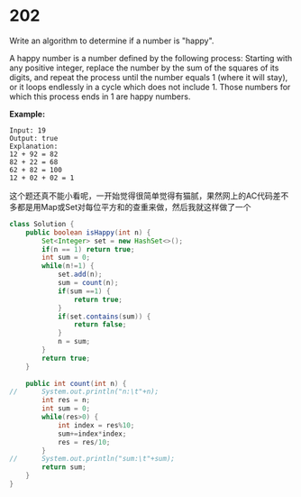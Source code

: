 # 202

Write an algorithm to determine if a number is "happy".

A happy number is a number defined by the following process: Starting  with any positive integer, replace the number by the sum of the squares  of its digits, and repeat the process until the number equals 1 (where  it will stay), or it loops endlessly in a cycle which does not include  1. Those numbers for which this process ends in 1 are happy numbers.

**Example:** 

```
Input: 19
Output: true
Explanation: 
12 + 92 = 82
82 + 22 = 68
62 + 82 = 100
12 + 02 + 02 = 1
```
这个题还真不能小看呢，一开始觉得很简单觉得有猫腻，果然网上的AC代码差不多都是用Map或Set对每位平方和的查重来做，然后我就这样做了一个

```java
class Solution {
    public boolean isHappy(int n) {
    	Set<Integer> set = new HashSet<>();
    	if(n == 1) return true;
    	int sum = 0;
    	while(n!=1) {
    		set.add(n);
    		sum = count(n);
    		if(sum ==1) {
    			return true;
    		}
    		if(set.contains(sum)) {
    			return false;
    		}
    		n = sum;
    	}
    	return true;
    }
    
    public int count(int n) {
//    	System.out.println("n:\t"+n);
    	int res = n;
    	int sum = 0;
    	while(res>0) {
    		int index = res%10;
    		sum+=index*index;
    		res = res/10;
    	}
//    	System.out.println("sum:\t"+sum);
    	return sum;
    }
}
```

